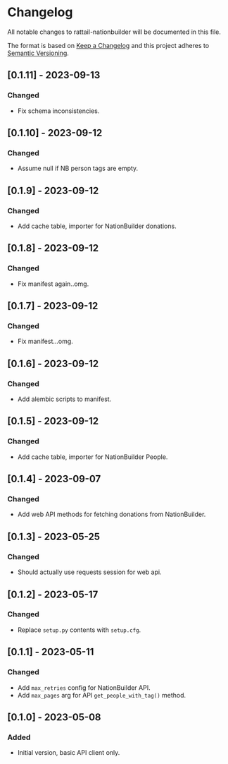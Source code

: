 
# Changelog
All notable changes to rattail-nationbuilder will be documented in this file.

The format is based on [Keep a Changelog](http://keepachangelog.com/en/1.0.0/)
and this project adheres to [Semantic Versioning](http://semver.org/spec/v2.0.0.html).

## [0.1.11] - 2023-09-13
### Changed
- Fix schema inconsistencies.

## [0.1.10] - 2023-09-12
### Changed
- Assume null if NB person tags are empty.

## [0.1.9] - 2023-09-12
### Changed
- Add cache table, importer for NationBuilder donations.

## [0.1.8] - 2023-09-12
### Changed
- Fix manifest again..omg.

## [0.1.7] - 2023-09-12
### Changed
- Fix manifest...omg.

## [0.1.6] - 2023-09-12
### Changed
- Add alembic scripts to manifest.

## [0.1.5] - 2023-09-12
### Changed
- Add cache table, importer for NationBuilder People.

## [0.1.4] - 2023-09-07
### Changed
- Add web API methods for fetching donations from NationBuilder.

## [0.1.3] - 2023-05-25
### Changed
- Should actually use requests session for web api.

## [0.1.2] - 2023-05-17
### Changed
- Replace `setup.py` contents with `setup.cfg`.

## [0.1.1] - 2023-05-11
### Changed
- Add `max_retries` config for NationBuilder API.
- Add `max_pages` arg for API `get_people_with_tag()` method.

## [0.1.0] - 2023-05-08
### Added
- Initial version, basic API client only.
